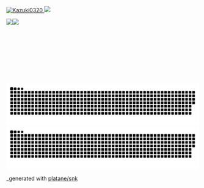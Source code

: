 <!--
**Kazuki0320/Kazuki0320** is a ✨ _special_ ✨ repository because its `README.md` (this file) appears on your GitHub profile.

Here are some ideas to get you started:

- 🔭 I’m currently working on ...
- 🌱 I’m currently learning ...
- 👯 I’m looking to collaborate on ...
- 🤔 I’m looking for help with ...
- 💬 Ask me about ...
- 📫 How to reach me: ...
- 😄 Pronouns: ...
- ⚡ Fun fact: ...
-->

<p align="left">
  <a href="https://github.com/Kazuki0320/Kazuki0320">
    <img src="https://komarev.com/ghpvc/?username=Kazuki0320" alt="Kazuki0320" />

  <a href="https://github.com/Kazuki0320">
    <img height="20" src="https://img.shields.io/github/followers/Kazuki0320?label=follow&logo=github&style=flat" />
  </a>

</p>

<a href="https://github.com/Kazuki0320">
  <img align="left" height="170px" src="https://github-readme-stats.vercel.app/api?username=Kazuki0320&count_private=true&show_icons=true&theme=dracula" />
</a>

<a href="https://github.com/Kazuki0320">
  <img align="left" height="170px" src="https://github-readme-stats.vercel.app/api/top-langs/?username=Kazuki0320&layout=compact&theme=dracula" />
</a>

![github contribution grid snake animation](https://raw.githubusercontent.com/Kazuki0320/Kazuki0320/output/github-contribution-grid-snake.svg#gh-light-mode-only)
![github contribution grid snake animation](https://raw.githubusercontent.com/Kazuki0320/Kazuki0320/output/github-contribution-grid-snake-dark.svg#gh-dark-mode-only)

_generated with [platane/snk](https://github.com/Platane/snk/)
